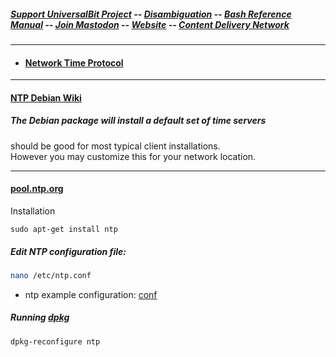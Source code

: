 ##### [Support UniversalBit Project](https://github.com/universalbit-dev/universalbit-dev/tree/main/support) -- [Disambiguation](https://en.wikipedia.org/wiki/Wikipedia:Disambiguation) -- [Bash Reference Manual](https://www.gnu.org/software/bash/manual/html_node/index.html) -- [Join Mastodon](https://mastodon.social/invite/wTHp2hSD) -- [Website](https://www.universalbit.it/) -- [Content Delivery Network](https://universalbitcdn.it/)

---

* #### [Network Time Protocol](https://en.wikipedia.org/wiki/Network_Time_Protocol)

---
#### [NTP Debian Wiki](https://wiki.debian.org/NTP)
##### The Debian package will install a default set of time servers

should be good for most typical client installations.  
However you may customize this for your network location.

---

#### [pool.ntp.org](https://www.ntppool.org)

Installation
```
sudo apt-get install ntp
```

##### Edit NTP configuration file:

```bash
nano /etc/ntp.conf
```
* ntp example configuration: [conf](https://github.com/universalbit-dev/universalbit-dev/blob/main/ntp/ntp.conf)

##### Running [dpkg](https://askubuntu.com/questions/173465/what-is-dpkg-for)
```bash
dpkg-reconfigure ntp
```







